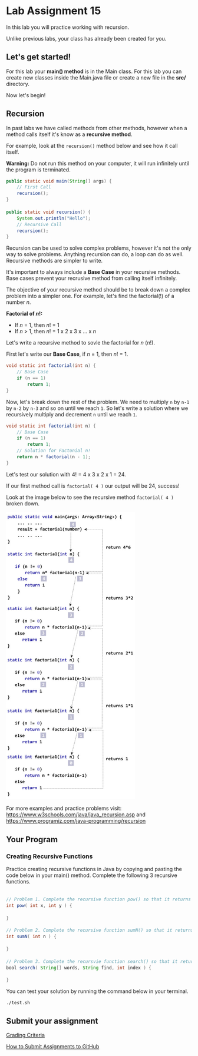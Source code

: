 # Lab Assignment 15

In this lab you will practice working with recursion.

Unlike previous labs, your class has already been created for you. 

## Let's get started!

For this lab your **main() method** is in the Main class. For this lab you can create new classes inside the Main.java file or create a new file in the **src/** directory.

Now let's begin!

## Recursion

In past labs we have called methods from other methods, however when a method calls itself it's know as a **recursive method**.

For example, look at the `recursion()` method below and see how it call itself.

**Warning:** Do not run this method on your computer, it will run infinitely until the program is terminated.

```java
public static void main(String[] args) {
	// First Call
	recursion();
}

public static void recursion() {
	System.out.println("Hello");
	// Recursive Call
	recursion();
}
```

Recursion can be used to solve complex problems, however it's not the only way to solve problems. Anything recursion can do, a loop can do as well. Recursive methods are simpler to write.

It's important to always include a **Base Case** in your recursive methods. Base cases prevent your recrusive method from calling itself infinitely.

The objective of your recursive method should be to break down a complex problem into a simpler one. For example, let's find the factorial(!) of a number *n*.

**Factorial of *n*!:**

* If *n* = 1, then *n*! = 1
* If *n* > 1, then *n*! = 1 x 2 x 3 x ... x *n*

Let's write a recursive method to sovle the factorial for *n* (*n*!).

First let's write our **Base Case**, if *n* = 1, then *n*! = 1.

```java
void static int factorial(int n) {
	// Base Case
	if (n == 1)
		return 1;
}
```

Now, let's break down the rest of the problem. We need to multiply `n` by `n-1` by `n-2` by `n-3` and so on until we reach `1`. So let's write a solution where we recursively multiply and decrement `n` until we reach `1`.

```java
void static int factorial(int n) {
	// Base Case
	if (n == 1)
		return 1;
	// Solution for Factonial n!
	return n * factorial(n - 1);
}
```

Let's test our solution with 4! = 4 x 3 x 2 x 1 = 24.

If our first method call is `factorial( 4 )` our output will be 24, success!

Look at the image below to see the recursive method `factorial( 4 )` broken down.

<img src="img/recursion.jpg" width="350px">

For more examples and practice problems visit: https://www.w3schools.com/java/java_recursion.asp and https://www.programiz.com/java-programming/recursion

## Your Program

### Creating Recursive Functions

Practice creating recursive functions in Java by copying and pasting the code below in your main() method. Complete the following 3 recursive functions.

```java

// Problem 1. Complete the recursive function pow() so that it returns x^y (x to the power of y).
int pow( int x, int y ) {

}

// Problem 2. Complete the recursive function sumN() so that it returns the sum of all numbers from 1 to n.
int sumN( int n ) {

}

// Problem 3. Complete the recursvie function search() so that it returns true if a certain String is found in the array.
bool search( String[] words, String find, int index ) {

}
```

You can test your solution by running the command below in your terminal.

```
./test.sh
```

## Submit your assignment

[Grading Criteria](https://joselitoguardado.dev/3326/labs/Lab_15.pdf)

[How to Submit Assignments to GitHub](https://joselitoguardado.dev/3326/How_to_Submit_Assignments_to_GitHub.pdf)
